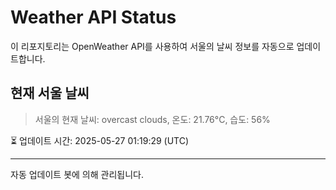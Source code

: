 
# Weather API Status

이 리포지토리는 OpenWeather API를 사용하여 서울의 날씨 정보를 자동으로 업데이트합니다.

## 현재 서울 날씨
> 서울의 현재 날씨: overcast clouds, 온도: 21.76°C, 습도: 56%

⏳ 업데이트 시간: 2025-05-27 01:19:29 (UTC)

---
자동 업데이트 봇에 의해 관리됩니다.
